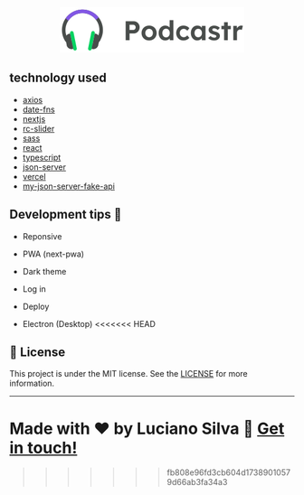 <div align="center">
  <img src="./public/logo.svg" alt="Podcastr">
</div>

## technology used

- [axios](https://github.com/axios/axios)
- [date-fns](https://date-fns.org/)
- [nextjs](https://nextjs.org/)
- [rc-slider](https://www.npmjs.com/package/rc-slider)
- [sass](https://sass-lang.com/)
- [react](https://reactjs.org/)
- [typescript](https://www.typescriptlang.org/)
- [json-server](https://github.com/typicode/json-server)
- [vercel](https://vercel.com/dashboard)
- [my-json-server-fake-api](https://my-json-server.typicode.com/luciano-ferreira/podcastr/)


## Development tips :rocket:

- Reponsive

- PWA (next-pwa)

- Dark theme

- Log in

- Deploy

- Electron (Desktop)
<<<<<<< HEAD


## :memo: License
This project is under the MIT license. See the [LICENSE](https://github.com/Luciano-Ferreira/Proffy/blob/main/LICENSE) for more information.

---

Made with ♥ by Luciano Silva :wave: [Get in touch!](https://www.linkedin.com/in/lucianof-silva/)
=======
<!--
  [how to deploy](https://www.notion.so/Deploy-Podcastr-2142f78ad75c4b32b2e4dc9e22c46189)
-->
>>>>>>> fb808e96fd3cb604d17389010579d66ab3fa34a3
